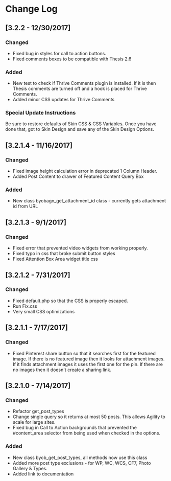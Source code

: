 # Change Log

## [3.2.2 - 12/30/2017]
### Changed
- Fixed bug in styles for call to action buttons.  
- Fixed comments boxes to be compatible with Thesis 2.6
### Added
- New test to check if Thrive Comments plugin is installed.  If it is then Thesis comments are turned off and a hook is placed for Thrive Comments.
- Added minor CSS updates for Thrive Comments 
### Special Update Instructions
Be sure to restore defaults of Skin CSS & CSS Variables.  Once you have done that, got to Skin Design and save any of the Skin Design Options.


## [3.2.1.4 - 11/16/2017]
### Changed
- Fixed image height calculation error in deprecated 1 Column Header.  
- Added Post Content to drawer of Featured Content Query Box
### Added
- New class byobagn_get_attachment_id class - currently gets attachment id from URL 


## [3.2.1.3 - 9/1/2017]
### Changed
- Fixed error that prevented video widgets from working properly.  
- Fixed typo in css that broke submit button styles
- Fixed Attention Box Area widget title css

## [3.2.1.2 - 7/31/2017]
### Changed
- Fixed default.php so that the CSS is properly escaped.  
- Run Fix.css
- Very small CSS optimizations

## [3.2.1.1 - 7/17/2017]
### Changed
- Fixed Pinterest share button so that it searches first for the featured image.  If there is no featured image then it 
looks for attachment images.  If it finds attachment images it uses the first one for the pin.  If there are no images 
then it doesn't create a sharing link.

## [3.2.1.0 - 7/14/2017]
### Changed
- Refactor get_post_types 
- Change single query so it returns at most 50 posts.  This allows Agility to scale for large sites.
- Fixed bug in Call to Action backgrounds that prevented the #content_area selector from being used when checked in the options.
### Added
- New class byob_get_post_types, all methods now use this class 
- Added more post type exclusions - for WP, WC, WCS, CF7, Photo Gallery & Types.
- Added link to documentation
